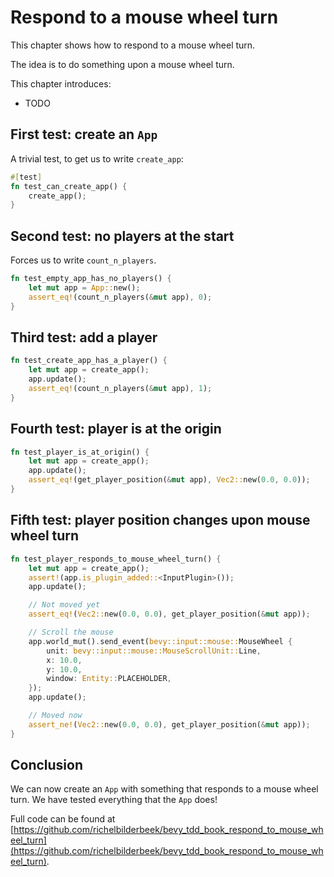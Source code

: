 # Respond to a mouse wheel turn

This chapter shows how to respond to a mouse wheel turn.

The idea is to do something upon a mouse wheel turn.

This chapter introduces:

- TODO

## First test: create an `App`

A trivial test, to get us to write `create_app`:

```rust
#[test]
fn test_can_create_app() {
    create_app();
}
```

## Second test: no players at the start

Forces us to write `count_n_players`.

```rust
fn test_empty_app_has_no_players() {
    let mut app = App::new();
    assert_eq!(count_n_players(&mut app), 0);
}
```

## Third test: add a player

```rust
fn test_create_app_has_a_player() {
    let mut app = create_app();
    app.update();
    assert_eq!(count_n_players(&mut app), 1);
}
```

## Fourth test: player is at the origin

```rust
fn test_player_is_at_origin() {
    let mut app = create_app();
    app.update();
    assert_eq!(get_player_position(&mut app), Vec2::new(0.0, 0.0));
}
```

## Fifth test: player position changes upon mouse wheel turn

```rust
fn test_player_responds_to_mouse_wheel_turn() {
    let mut app = create_app();
    assert!(app.is_plugin_added::<InputPlugin>());
    app.update();

    // Not moved yet
    assert_eq!(Vec2::new(0.0, 0.0), get_player_position(&mut app));

    // Scroll the mouse
    app.world_mut().send_event(bevy::input::mouse::MouseWheel {
        unit: bevy::input::mouse::MouseScrollUnit::Line,
        x: 10.0,
        y: 10.0,
        window: Entity::PLACEHOLDER,
    });
    app.update();

    // Moved now
    assert_ne!(Vec2::new(0.0, 0.0), get_player_position(&mut app));
}
```

## Conclusion

We can now create an `App` with something that responds
to a mouse wheel turn.
We have tested everything that the `App` does!

Full code can be found at [https://github.com/richelbilderbeek/bevy_tdd_book_respond_to_mouse_wheel_turn](https://github.com/richelbilderbeek/bevy_tdd_book_respond_to_mouse_wheel_turn).
